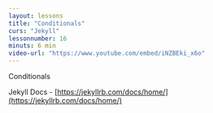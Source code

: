 ```yaml
---
layout: lessons
title: "Conditionals"
curs: "Jekyll"
lessonnumber: 16
minuts: 6 min
video-url: "https://www.youtube.com/embed/iNZBEki_x6o"
---
```


Conditionals

Jekyll Docs - [https://jekyllrb.com/docs/home/](https://jekyllrb.com/docs/home/)

